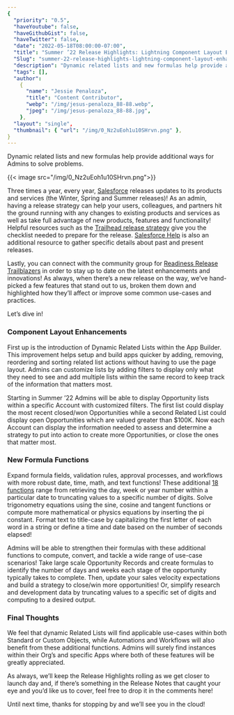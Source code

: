 ```yaml
---
{
  "priority": "0.5",
  "haveYoutube": false,
  "haveGithubGist": false,
  "haveTwitter": false,
  "date": "2022-05-18T08:00:00-07:00",
  "title": "Summer ’22 Release Highlights: Lightning Component Layout Enhancements and Strengthened Formula…",
  "Slug": "summer-22-release-highlights-lightning-component-layout-enhancements-and-strengthened-formula",
  "description": "Dynamic related lists and new formulas help provide additional ways for Admins to solve problems.",
  "tags": [],
  "author":
    {
      "name": "Jessie Penaloza",
      "title": "Content Contributor",
      "webp": "/img/jesus-penaloza_88-88.webp",
      "jpeg": "/img/jesus-penaloza_88-88.jpg",
    },
  "layout": "single",
  "thumbnail": { "url": "/img/0_Nz2uEoh1u10SHrvn.png" },
}
---
```


Dynamic related lists and new formulas help provide additional ways for Admins to solve problems.

{{< image src="/img/0_Nz2uEoh1u10SHrvn.png">}}

Three times a year, every year, [Salesforce](https://www.salesforce.com/) releases updates to its products and services (the Winter, Spring and Summer releases)! As an admin, having a release strategy can help your users, colleagues, and partners hit the ground running with any changes to existing products and services as well as take full advantage of new products, features and functionality! Helpful resources such as the [Trailhead release strategy](https://trailhead.salesforce.com/content/learn/modules/sf_releases) give you the checklist needed to prepare for the release. [Salesforce Help](https://help.salesforce.com/s/) is also an additional resource to gather specific details about past and present releases.

Lastly, you can connect with the community group for [Readiness Release Trailblazers](https://trailhead.salesforce.com/trailblazer-community/groups/0F9300000001okuCAA) in order to stay up to date on the latest enhancements and innovations! As always, when there’s a new release on the way, we’ve hand-picked a few features that stand out to us, broken them down and highlighted how they’ll affect or improve some common use-cases and practices.

Let’s dive in!

### Component Layout Enhancements

First up is the introduction of Dynamic Related Lists within the App Builder. This improvement helps setup and build apps quicker by adding, removing, reordering and sorting related list actions without having to use the page layout. Admins can customize lists by adding filters to display only what they need to see and add multiple lists within the same record to keep track of the information that matters most.

Starting in Summer ’22 Admins will be able to display Opportunity lists within a specific Account with customized filters. The first list could display the most recent closed/won Opportunities while a second Related List could display open Opportunities which are valued greater than $100K. Now each Account can display the information needed to assess and determine a strategy to put into action to create more Opportunities, or close the ones that matter most.

### New Formula Functions

Expand formula fields, validation rules, approval processes, and workflows with more robust date, time, math, and text functions! These additional [18 functions](https://help.salesforce.com/s/articleView?id=release-notes.rn_general_new_formula_functions.htm&type=5&release=238) range from retrieving the day, week or year number within a particular date to truncating values to a specific number of digits. Solve trigonometry equations using the sine, cosine and tangent functions or compute more mathematical or physics equations by inserting the pi constant. Format text to title-case by capitalizing the first letter of each word in a string or define a time and date based on the number of seconds elapsed!

Admins will be able to strengthen their formulas with these additional functions to compute, convert, and tackle a wide range of use-case scenarios! Take large scale Opportunity Records and create formulas to identify the number of days and weeks each stage of the opportunity typically takes to complete. Then, update your sales velocity expectations and build a strategy to close/win more opportunities! Or, simplify research and development data by truncating values to a specific set of digits and computing to a desired output.

### Final Thoughts

We feel that dynamic Related Lists will find applicable use-cases within both Standard or Custom Objects, while Automations and Workflows will also benefit from these additional functions. Admins will surely find instances within their Org’s and specific Apps where both of these features will be greatly appreciated.

As always, we’ll keep the Release Highlights rolling as we get closer to launch day and, if there’s something in the Release Notes that caught your eye and you’d like us to cover, feel free to drop it in the comments here!

Until next time, thanks for stopping by and we’ll see you in the cloud!
